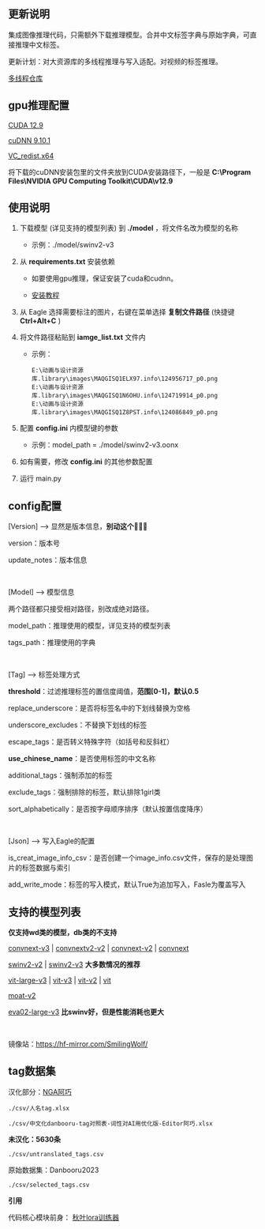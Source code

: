 ## 更新说明

集成图像推理代码，只需额外下载推理模型。合并中文标签字典与原始字典，可直接推理中文标签。

更新计划：对大资源库的多线程推理与写入适配。对视频的标签推理。

[多线程仓库](https://github.com/TheElevatedOne/wd14-tagger-standalone-threaded?tab=readme-ov-file#multithreading)

## gpu推理配置

[CUDA 12.9](https://developer.download.nvidia.com/compute/cuda/12.9.0/local_installers/cuda_12.9.0_576.02_windows.exe)

[cuDNN 9.10.1](https://developer.download.nvidia.com/compute/cudnn/redist/cudnn/windows-x86_64/cudnn-windows-x86_64-9.10.1.4_cuda12-archive.zip)

[VC_redist.x64](https://aka.ms/vs/17/release/vc_redist.x64.exe)

将下载的cuDNN安装包里的文件夹放到CUDA安装路径下，一般是 **C:\Program Files\NVIDIA GPU Computing Toolkit\CUDA\v12.9**

## 使用说明

1. 下载模型 (详见支持的模型列表) 到 **./model** ，将文件名改为模型的名称
    
    - 示例：./model/swinv2-v3

2. 从 **requirements.txt** 安装依赖

    - 如要使用gpu推理，保证安装了cuda和cudnn。
    
    - [安装教程](https://www.bilibili.com/video/BV116eBefETi/)

3. 从 Eagle 选择需要标注的图片，右键在菜单选择 **复制文件路径** (快捷键 **Ctrl+Alt+C** )

4. 将文件路径粘贴到 **iamge_list.txt** 文件内

    - 示例：
    
        ```
        E:\动画与设计资源库.library\images\MAQGISQ1ELX97.info\124956717_p0.png
        E:\动画与设计资源库.library\images\MAQGISQ1N6OHU.info\124719914_p0.png
        E:\动画与设计资源库.library\images\MAQGISQ1Z8PST.info\124086849_p0.png
        ```
5. 配置 **config.ini** 内模型键的参数

    - 示例：model_path = ./model/swinv2-v3.oonx

6. 如有需要，修改 **config.ini** 的其他参数配置

7. 运行 main.py


## config配置

[Version] --> 显然是版本信息，**别动这个**👊😡🫵

version：版本号

update_notes：版本信息

</br>

[Model] --> 模型信息

两个路径都只接受相对路径，别改成绝对路径。

model_path：推理使用的模型，详见支持的模型列表

tags_path：推理使用的字典

</br>

[Tag] --> 标签处理方式

**threshold**：过滤推理标签的置信度阈值，**范围\[0-1\]，默认0.5**

replace_underscore：是否将标签名中的下划线替换为空格

underscore_excludes：不替换下划线的标签

escape_tags：是否转义特殊字符（如括号和反斜杠）

**use_chinese_name**：是否使用标签的中文名称

additional_tags：强制添加的标签

exclude_tags：强制排除的标签，默认排除1girl类

sort_alphabetically：是否按字母顺序排序（默认按置信度降序）

</br>

[Json] --> 写入Eagle的配置

is_creat_image_info_csv：是否创建一个image_info.csv文件，保存的是处理图片的标签数据与索引

add_write_mode：标签的写入模式，默认True为追加写入，Fasle为覆盖写入

## 支持的模型列表

**仅支持wd类的模型，db类的不支持**

[convnext-v3](https://huggingface.co/SmilingWolf/wd-convnext-tagger-v3/tree/main) | [convnextv2-v2](https://huggingface.co/SmilingWolf/wd-v1-4-convnextv2-tagger-v2/tree/main) | [convnext-v2](https://huggingface.co/SmilingWolf/wd-v1-4-convnext-tagger-v2/tree/main) | [convnext](https://huggingface.co/SmilingWolf/wd-v1-4-convnext-tagger/tree/main)

[swinv2-v2](https://huggingface.co/SmilingWolf/wd-v1-4-swinv2-tagger-v2/tree/main) | [swinv2-v3](https://huggingface.co/SmilingWolf/wd-swinv2-tagger-v3/tree/main) **大多数情况的推荐**

[vit-large-v3](https://huggingface.co/SmilingWolf/wd-vit-large-tagger-v3/tree/main) | [vit-v3](https://huggingface.co/SmilingWolf/wd-vit-tagger-v3/tree/main) | [vit-v2](https://huggingface.co/SmilingWolf/wd-v1-4-vit-tagger-v2/tree/main) | [vit](https://huggingface.co/SmilingWolf/wd-v1-4-vit-tagger/tree/main)

[moat-v2](https://huggingface.co/SmilingWolf/wd-v1-4-moat-tagger-v2/tree/main)

[eva02-large-v3](https://huggingface.co/SmilingWolf/wd-eva02-large-tagger-v3/tree/main) **比swinv好，但是性能消耗也更大**

</br>

镜像站：https://hf-mirror.com/SmilingWolf/

## tag数据集

汉化部分：[NGA阿巧](https://ngabbs.com/read.php?tid=33869519)

    ./csv/人名tag.xlsx

    ./csv/中文化danbooru-tag对照表-词性对AI用优化版-Editor阿巧.xlsx

**未汉化：5630条**

    ./csv/untranslated_tags.csv

原始数据集：Danbooru2023

    ./csv/selected_tags.csv

**引用**

代码核心模块前身： [秋叶lora训练器](https://github.com/Akegarasu/lora-scripts)
